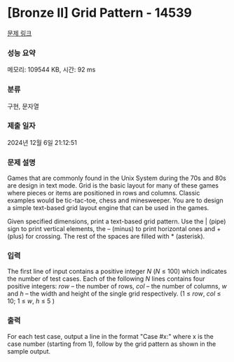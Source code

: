 # [Bronze II] Grid Pattern - 14539 

[문제 링크](https://www.acmicpc.net/problem/14539) 

### 성능 요약

메모리: 109544 KB, 시간: 92 ms

### 분류

구현, 문자열

### 제출 일자

2024년 12월 6일 21:12:51

### 문제 설명

<p style="user-select: auto !important;">Games that are commonly found in the Unix System during the 70s and 80s are design in text mode. Grid is the basic layout for many of these games where pieces or items are positioned in rows and columns. Classic examples would be tic-tac-toe, chess and minesweeper. You are to design a simple text-based grid layout engine that can be used in the games.</p>

<p style="user-select: auto !important;">Given specified dimensions, print a text-based grid pattern. Use the | (pipe) sign to print vertical elements, the – (minus) to print horizontal ones and + (plus) for crossing. The rest of the spaces are filled with * (asterisk).</p>

### 입력 

 <p style="user-select: auto !important;">The first line of input contains a positive integer <em style="user-select: auto !important;">N</em> (<em style="user-select: auto !important;">N</em> ≤ 100) which indicates the number of test cases. Each of the following <em style="user-select: auto !important;">N</em> lines contains four positive integers: <em style="user-select: auto !important;">row</em> – the number of rows, <em style="user-select: auto !important;">col</em> – the number of columns, <em style="user-select: auto !important;">w</em> and <em style="user-select: auto !important;">h</em> – the width and height of the single grid respectively. (1 ≤ <em style="user-select: auto !important;">row</em>, <em style="user-select: auto !important;">col</em> ≤ 10; 1 ≤  <em style="user-select: auto !important;">w</em>, <em style="user-select: auto !important;">h</em> ≤ 5 )</p>

### 출력 

 <p style="user-select: auto !important;">For each test case, output a line in the format "Case #x:" where x is the case number (starting from 1), follow by the grid pattern as shown in the sample output.</p>

